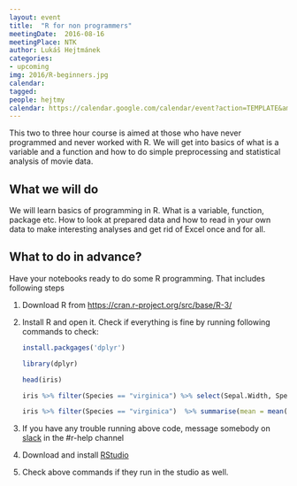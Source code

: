 ```yaml
---
layout: event
title:  "R for non programmers"
meetingDate:  2016-08-16
meetingPlace: NTK
author: Lukáš Hejtmánek
categories:
- upcoming
img: 2016/R-beginners.jpg
calendar:
tagged:
people: hejtmy
calendar: https://calendar.google.com/calendar/event?action=TEMPLATE&amp;tmeid=ODA3ZWxrYWpzaDM5YmtyY2JjcHVpYW84N28gbzQwNXU4anZsNTA0MGhvNXB1cWQ1MWMzOGtAZw&amp;tmsrc=o405u8jvl5040ho5puqd51c38k%40group.calendar.google.com
---
```

This two to three hour course is aimed at those who have never programmed and never worked with R. We will get into basics of what is a variable and a function and how to do simple preprocessing and statistical analysis of movie data.

What we will do
-----------
We will learn basics of programming in R. What is a variable, function, package etc. How to look at prepared data and how to read in your own data to make interesting analyses and get rid of Excel once and for all.

What to do in advance?
-----------
Have your notebooks ready to do some R programming. That includes following steps

1. Download R from <https://cran.r-project.org/src/base/R-3/>

2.  Install R and open it. Check if everything is fine by running following commands to check:

    ~~~ r
    install.packgages('dplyr')

    library(dplyr)

    head(iris)

    iris %>% filter(Species == "virginica") %>% select(Sepal.Width, Species)

    iris %>% filter(Species == "virginica")  %>% summarise(mean = mean(Sepal.Width), sd = sd(Sepal.Width))
    ~~~
3. If you have any trouble running above code, message somebody on [slack](https://lab-code.slack.com) in the #r-help channel

4. Download and install [RStudio](https://www.rstudio.com/products/rstudio/)

5. Check above commands if they run in the studio as well.
